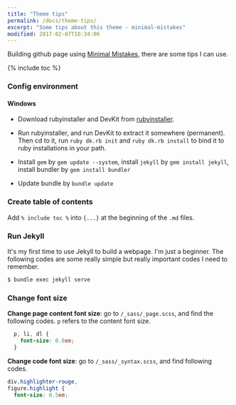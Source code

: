 ```yaml
---
title: "Theme tips"
permalink: /docs/theme-tips/
excerpt: "Some tips about this theme - minimal-mistakes"
modified: 2017-02-07T10:34:06
---
```


Building github page using [Minimal Mistakes](https://mmistakes.github.io/minimal-mistakes/), there are some tips I can use.

{% include toc %}

### Config environment

#### Windows

- Download rubyinstaller and DevKit from [rubyinstaller](http://rubyinstaller.org/downloads/).  

- Run rubyinstaller, and run DevKit to extract it somewhere (permanent). Then cd to it, run `ruby dk.rb init` and `ruby dk.rb install` to bind it to ruby installations in your path.

- Install `gem` by `gem update --system`, install `jekyll` by `gem install jekyll`, install bundler by `gem install bundler`

- Update bundle by `bundle update`


### Create table of contents

Add `% include toc %` into `{...}` at the beginning of the `.md` files.

### Run Jekyll

It's my first time to use Jekyll to build a webpage. I'm just a beginner. The following codes are some really simple but really important codes I need to remember.

```bash
$ bundle exec jekyll serve
```

### Change font size

**Change page content font size**: go to `/_sass/_page.scss`, and find the following codes. `p` refers to the content font size.
```css
  p, li, dl {
    font-size: 0.8em;
  }
```

**Change code font size**: go to `/_sass/_syntax.scss`, and find following codes.
```css
div.highlighter-rouge,
figure.highlight {
  font-size: 0.5em;
```